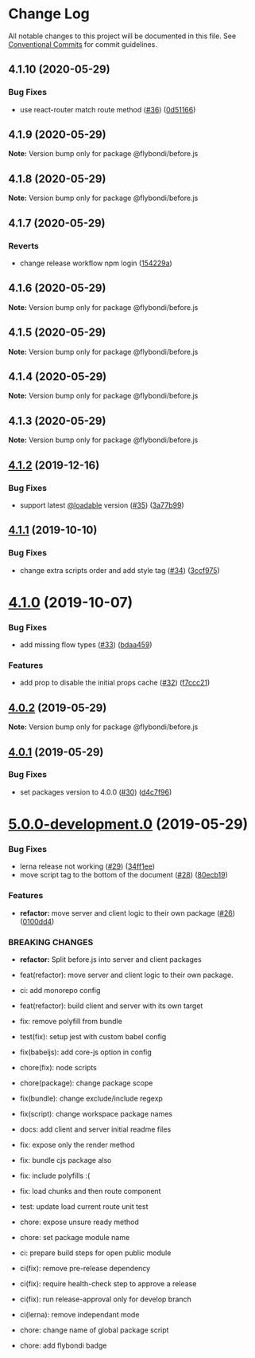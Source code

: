 # Change Log

All notable changes to this project will be documented in this file.
See [Conventional Commits](https://conventionalcommits.org) for commit guidelines.

## 4.1.10 (2020-05-29)


### Bug Fixes

* use react-router match route method ([#36](https://github.com/flybondi/before.js/issues/36)) ([0d51166](https://github.com/flybondi/before.js/commit/0d51166a2cd62f489676ccbb2ffb48420fbdd17a))





## 4.1.9 (2020-05-29)

**Note:** Version bump only for package @flybondi/before.js





## 4.1.8 (2020-05-29)

**Note:** Version bump only for package @flybondi/before.js





## 4.1.7 (2020-05-29)


### Reverts

* change release workflow npm login ([154229a](https://github.com/flybondi/before.js/commit/154229ad01d45885d32078dad4c60d7fc1d4be0b))





## 4.1.6 (2020-05-29)

**Note:** Version bump only for package @flybondi/before.js





## 4.1.5 (2020-05-29)

**Note:** Version bump only for package @flybondi/before.js





## 4.1.4 (2020-05-29)

**Note:** Version bump only for package @flybondi/before.js





## 4.1.3 (2020-05-29)

**Note:** Version bump only for package @flybondi/before.js





## [4.1.2](https://github.com/flybondi/before.js/compare/v4.1.1...v4.1.2) (2019-12-16)


### Bug Fixes

* support latest [@loadable](https://github.com/loadable) version ([#35](https://github.com/flybondi/before.js/issues/35)) ([3a77b99](https://github.com/flybondi/before.js/commit/3a77b99dc9c3a47e26da47fb66ea0e4f6f1017f4))





## [4.1.1](https://github.com/flybondi/before.js/compare/v4.1.0...v4.1.1) (2019-10-10)


### Bug Fixes

* change extra scripts order and add style tag ([#34](https://github.com/flybondi/before.js/issues/34)) ([3ccf975](https://github.com/flybondi/before.js/commit/3ccf975))





# [4.1.0](https://github.com/flybondi/before.js/compare/v4.0.2...v4.1.0) (2019-10-07)


### Bug Fixes

* add missing flow types ([#33](https://github.com/flybondi/before.js/issues/33)) ([bdaa459](https://github.com/flybondi/before.js/commit/bdaa459))


### Features

* add prop to disable the initial props cache ([#32](https://github.com/flybondi/before.js/issues/32)) ([f7ccc21](https://github.com/flybondi/before.js/commit/f7ccc21))





## [4.0.2](https://github.com/flybondi/before.js/compare/v4.0.1...v4.0.2) (2019-05-29)

**Note:** Version bump only for package @flybondi/before.js





## [4.0.1](https://github.com/flybondi/before.js/compare/v5.0.0-development.0...v4.0.1) (2019-05-29)


### Bug Fixes

* set packages version to 4.0.0 ([#30](https://github.com/flybondi/before.js/issues/30)) ([d4c7f96](https://github.com/flybondi/before.js/commit/d4c7f96))





# [5.0.0-development.0](https://github.com/flybondi/before.js/compare/v3.3.0...v5.0.0-development.0) (2019-05-29)


### Bug Fixes

* lerna release not working ([#29](https://github.com/flybondi/before.js/issues/29)) ([34ff1ee](https://github.com/flybondi/before.js/commit/34ff1ee))
* move script tag to the bottom of the document ([#28](https://github.com/flybondi/before.js/issues/28)) ([80ecb19](https://github.com/flybondi/before.js/commit/80ecb19))


### Features

* **refactor:** move server and client logic to their own package ([#26](https://github.com/flybondi/before.js/issues/26)) ([0100dd4](https://github.com/flybondi/before.js/commit/0100dd4))


### BREAKING CHANGES

* **refactor:** Split before.js into server and client packages

* feat(refactor): move server and client logic to their own package.

* ci: add monorepo config

* feat(refactor): build client and server with its own target

* fix: remove polyfill from bundle

* test(fix): setup jest with custom babel config

* fix(babeljs): add core-js option in config

* chore(fix): node scripts

* chore(package): change package scope

* fix(bundle): change exclude/include regexp

* fix(script): change workspace package names

* docs: add client and server initial readme files

* fix: expose only the render method

* fix: bundle cjs package also

* fix: include polyfills :(

* fix: load chunks and then route component

* test: update load current route unit test

* chore: expose unsure ready method

* chore: set package module name

* ci: prepare build steps for open public module

* ci(fix): remove pre-release dependency

* ci(fix): require health-check step to approve a release

* ci(fix): run release-approval only for develop branch

* ci(lerna): remove independant mode

* chore: change name of global package script

* chore: add flybondi badge
